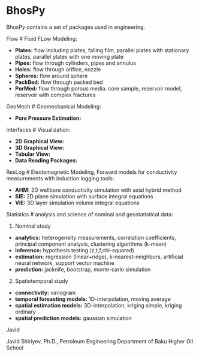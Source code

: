 # BhosPy

BhosPy contains a set of packages used in engineering.

Flow \# Fluid FLow Modeling:

- **Plates:** flow including plates, falling film, parallel plates with stationary plates, parallel plates with one moving plate
- **Pipes:** flow through cylinders, pipes and annulus
- **Holes:** flow through orifice, nozzle
- **Spheres:** flow around sphere
- **PackBed:** flow through packed bed
- **PorMed:** flow through porous media: core sample, reservoir model, reservoir with complex fractures

GeoMech \# Geomechanical Modeling:

- **Pore Pressure Estimation:**

Interfaces \# Visualization:

- **2D Graphical View:**
- **3D Graphical View:**
- **Tabular View:**
- **Data Reading Packages:**

ResLog \# Electomagnetic Modeling, Forward models for conductivity measurements with induction logging tools:

- **AHM:** 2D wellbore conductivity simulation with axial hybrid method
- **SIE:** 2D plane simulation with surface integral equations
- **VIE:** 3D layer simulation volume integral equations

Statistics \# analysis and science of nominal and geostatistical data:

1) Nominal study
- **analytics:** heterogeneity measurements, correlation coefficients, principal component analysis, clustering algorithms (k-mean)
- **inference:** hypothesis testing (z,t,f,chi-squared)
- **estimation:** regression (linear+ridge), k-nearest-neighbors, artificial neural network, support vector machine
- **prediction:** jacknife, bootstrap, monte-carlo simulation

2) Spatiotemporal study
- **connectivity:** variogram
- **temporal foreasting models:** 1D-interpolation, moving average
- **spatial estimation models:** 3D-interpolation, kriging simple, kriging ordinary
- **spatial prediction models:** gaussian simulation

Javid

Javid Shiriyev, Ph.D., Petroleum Engineering Department of Baku Higher Oil School
